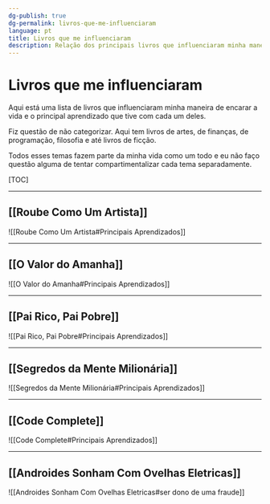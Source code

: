 ```yaml
---
dg-publish: true
dg-permalink: livros-que-me-influenciaram
language: pt
title: Livros que me influenciaram
description: Relação dos principais livros que influenciaram minha maneira de ser, viver e enxergar o mundo.
---
```


# Livros que me influenciaram

Aqui está uma lista de livros que influenciaram minha maneira de encarar a vida e o principal aprendizado que tive com cada um deles.

Fiz questão de não categorizar. Aqui tem livros de artes, de finanças, de programação, filosofia e até livros de ficção.

Todos esses temas fazem parte da minha vida como um todo e eu não faço questão alguma de tentar compartimentalizar cada tema separadamente.

[TOC]

---

## [[Roube Como Um Artista]]

![[Roube Como Um Artista#Principais Aprendizados]]

---

## [[O Valor do Amanha]]

![[O Valor do Amanha#Principais Aprendizados]]

---

## [[Pai Rico, Pai Pobre]]

![[Pai Rico, Pai Pobre#Principais Aprendizados]]

---

## [[Segredos da Mente Milionária]]

![[Segredos da Mente Milionária#Principais Aprendizados]]

---

## [[Code Complete]]

![[Code Complete#Principais Aprendizados]]

---

## [[Androides Sonham Com Ovelhas Eletricas]]

![[Androides Sonham Com Ovelhas Eletricas#ser dono de uma fraude]]